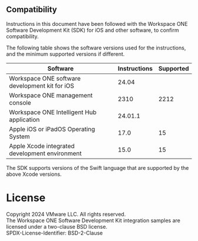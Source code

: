 ## Compatibility
Instructions in this document have been followed with the Workspace ONE Software
Development Kit (SDK) for iOS and other software, to confirm compatibility.

The following table shows the software versions used for the instructions, and
the minimum supported versions if different.

Software                                       | Instructions | Supported |
-----------------------------------------------|--------------|-----------|
Workspace ONE software development kit for iOS | 24.04        |           |
Workspace ONE management console               | 2310         | 2212      |
Workspace ONE Intelligent Hub application      | 24.01.1      |           |
Apple iOS or iPadOS Operating System           | 17.0         | 15        |
Apple Xcode integrated development environment | 15.0         | 15        |

The SDK supports versions of the Swift language that are supported by the above
Xcode versions.

# License
Copyright 2024 VMware LLC. All rights reserved.  
The Workspace ONE Software Development Kit integration samples are licensed
under a two-clause BSD license.  
SPDX-License-Identifier: BSD-2-Clause
